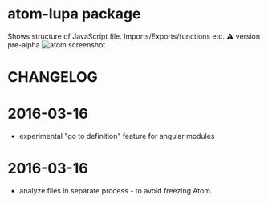 # atom-lupa package
Shows structure of JavaScript file. Imports/Exports/functions etc. ⚠️ version pre-alpha
![atom screenshot](https://raw.githubusercontent.com/hex13/atom-lupa/master/atom-lupa.png)

# CHANGELOG

# 2016-03-16
* experimental "go to definition" feature for angular modules

# 2016-03-16

* analyze files in separate process - to avoid freezing Atom.
